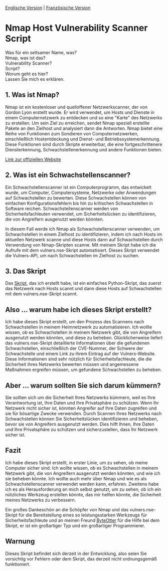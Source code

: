 [Englische Version](/2024/07/13/Nmap%20Host%20Vulnerability%20Scanner%20Script.md) | [Französische Version](2024-07-13-Nmap%20Host%20Vulnerability%20Scanner%20Script%20fr.md)

# Nmap Host Vulnerability Scanner Script

Was für ein seltsamer Name, was?\
Nmap, was ist das?\
Vulnerability Scanner?\
Script?\
Worum geht es hier?\
Lassen Sie mich es erklären.

## 1. Was ist Nmap?

Nmap ist ein kostenloser und quelloffener Netzwerkscanner, der von Gordon Lyon erstellt wurde. Er wird verwendet, um Hosts und Dienste in einem Computernetzwerk zu entdecken und so eine "Karte" des Netzwerks zu erstellen. Um sein Ziel zu erreichen, sendet Nmap speziell erstellte Pakete an den Zielhost und analysiert dann die Antworten. Nmap bietet eine Reihe von Funktionen zum Sondieren von Computernetzwerken, einschließlich Hostentdeckung und Dienst- und Betriebssystemerkennung. Diese Funktionen sind durch Skripte erweiterbar, die eine fortgeschrittenere Diensterkennung, Schwachstellenerkennung und andere Funktionen bieten.

[Link zur offiziellen Website](https://nmap.org/)

## 2. Was ist ein Schwachstellenscanner?

Ein Schwachstellenscanner ist ein Computerprogramm, das entwickelt wurde, um Computer, Computersysteme, Netzwerke oder Anwendungen auf Schwachstellen zu bewerten. Diese Schwachstellen können von einfachen Konfigurationsfehlern bis hin zu kritischen Schwachstellen in Software reichen. Schwachstellenscanner werden von Sicherheitsfachleuten verwendet, um Sicherheitslücken zu identifizieren, die von Angreifern ausgenutzt werden könnten.

In diesem Fall werde ich Nmap als Schwachstellenscanner verwenden, um Schwachstellen in einem Zielhost zu identifizieren, indem ich nach Hosts im aktuellen Netzwerk scanne und diese Hosts dann auf Schwachstellen durch Verwendung von Nmap-Skripten scanne. Mit meinem Skript habe ich die Aufrufe mit dem vulners.nse-Skript automatisiert. Dieses Skript verwendet die Vulners-API, um nach Schwachstellen im Zielhost zu suchen.

## 3. Das Skript

Das [Skript](https://github.com/Moineau54/nhvss_python), das ich erstellt habe, ist ein einfaches Python-Skript, das zuerst das Netzwerk nach Hosts scannt und dann diese Hosts auf Schwachstellen mit dem vulners.nse-Skript scannt.

## Also ... warum habe ich dieses Skript erstellt?

Ich habe dieses Skript erstellt, um den Prozess des Scannens nach Schwachstellen in meinem Heimnetzwerk zu automatisieren. Ich wollte wissen, ob es Schwachstellen in meinem Netzwerk gibt, die von Angreifern ausgenutzt werden könnten, und diese zu beheben. Glücklicherweise liefert das vulners.nse-Skript detaillierte Informationen über die gefundenen Schwachstellen, einschließlich der CVE-Nummer, der Schwere der Schwachstelle und einem Link zu ihrem Eintrag auf der Vulners-Website. Diese Informationen sind sehr nützlich für Sicherheitsfachleute, die die Sicherheit ihres Netzwerks bewerten müssen und angemessene Maßnahmen ergreifen müssen, um gefundene Schwachstellen zu beheben.

## Aber ... warum sollten Sie sich darum kümmern?

Sie sollten sich um die Sicherheit Ihres Netzwerks kümmern, weil es Ihre Verantwortung ist, Ihre Daten und Ihre Privatsphäre zu schützen. Wenn Ihr Netzwerk nicht sicher ist, könnten Angreifer auf Ihre Daten zugreifen und sie für bösartige Zwecke verwenden. Durch Scannen Ihres Netzwerks nach Schwachstellen können Sie Sicherheitslücken identifizieren und beheben, bevor sie von Angreifern ausgenutzt werden. Dies hilft Ihnen, Ihre Daten und Ihre Privatsphäre zu schützen und sicherzustellen, dass Ihr Netzwerk sicher ist.

## Fazit

Ich habe dieses Skript erstellt, in erster Linie, um zu sehen, ob meine Computer sicher sind. Ich wollte wissen, ob es Schwachstellen in meinem Netzwerk gibt, die von Angreifern ausgenutzt werden könnten, und wie ich sie beheben könnte. Ich wollte auch mehr über Nmap und wie es als Schwachstellenscanner verwendet werden kann, erfahren. Zweitens habe ich es als Herausforderung an mich selbst genutzt, um zu sehen, ob ich ein nützliches Werkzeug erstellen könnte, das mir helfen könnte, die Sicherheit meines Netzwerks zu verbessern. 

Ein großes Dankeschön an die Schöpfer von Nmap und das vulners.nse-Skript für die Bereitstellung eines so leistungsstarken Werkzeugs für Sicherheitsfachleute und an meinen Freund [ByteOtter](https://github.com/ByteOtter) für die Hilfe bei dem Skript, er ist ein großartiger Typ und ein großartiger Programmierer.

## Warnung

Dieses Skript befindet sich derzeit in der Entwicklung, also seien Sie vorsichtig vor Fehlern oder dem Skript, das derzeit nicht ordnungsgemäß funktioniert.